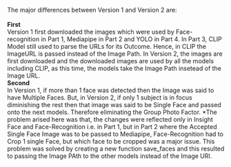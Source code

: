 The major differences between Version 1 and Version 2 are: <br><br>
**First** <br>
Version 1 first downloaded the images which were used by Face-recognition in Part 1, Mediapipe in Part 2 and YOLO in Part 4. In Part 3, CLIP Model still used to parse the URLs for its Outcome. Hence, in CLIP the ImageURL is passed instead of the Image Path.
In Version 2, the images are first downloaded and the downloaded images are used by all the models including CLIP, as this time, the models take the Image Path insetead of the Image URL. 
<br>
**Second** <br>
In Version 1, if more than 1 face was detected then the Image was said to have Multiple Faces. But, in Version 2, if only 1 subject is in focus diminishing the rest then that image was said to be Single Face and passed onto the next models. Therefore eliminating the Group Photo Factor. *The problem arised here was that, the changes were reflected only in Insight Face and Face-Recognition i.e. in Part 1, but in Part 2 where the Accepted Single Face Image was to be passed to Mediapipe, Face-Recognition had to Crop 1 single Face, but which face to be cropped was a major issue. This problem was solved by creating a new function save_faces and this resulted to passing the Image PAth to the other models instead of the Image URl.
